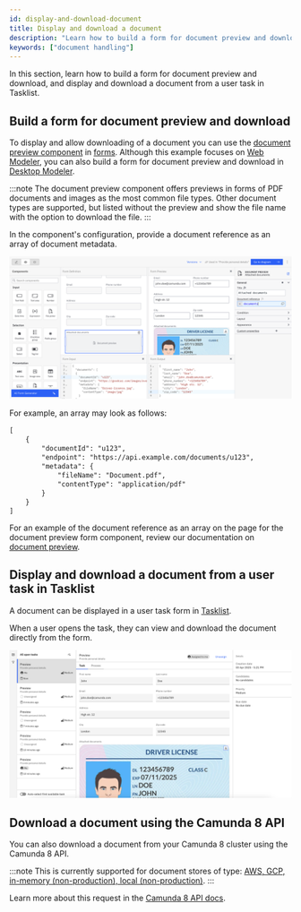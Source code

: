 ```yaml
---
id: display-and-download-document
title: Display and download a document
description: "Learn how to build a form for document preview and downloading, and display and download a document from a user task in Tasklist."
keywords: ["document handling"]
---
```


In this section, learn how to build a form for document preview and download, and display and download a document from a user task in Tasklist.

## Build a form for document preview and download

To display and allow downloading of a document you can use the [document preview component](/components/modeler/forms/form-element-library/forms-element-library-document-preview.md) in [forms](/components/modeler/forms/camunda-forms-reference.md). Although this example focuses on [Web Modeler](/components/modeler/web-modeler/launch-web-modeler.md), you can also build a form for document preview and download in [Desktop Modeler](/components/modeler/desktop-modeler/index.md).

:::note
The document preview component offers previews in forms of PDF documents and images as the most common file types. Other document types are supported, but listed without the preview and show the file name with the option to download the file.
:::

In the component's configuration, provide a document reference as an array of document metadata.

![document preview for form](./img/document-preview-in-form.png)

For example, an array may look as follows:

```
[
    {
        "documentId": "u123",
        "endpoint": "https://api.example.com/documents/u123",
        "metadata": {
            "fileName": "Document.pdf",
            "contentType": "application/pdf"
        }
    }
]
```

For an example of the document reference as an array on the page for the document preview form component, review our documentation on [document preview](/components/modeler/forms/form-element-library/forms-element-library-document-preview.md).

## Display and download a document from a user task in Tasklist

A document can be displayed in a user task form in [Tasklist](/components/tasklist/introduction-to-tasklist.md).

When a user opens the task, they can view and download the document directly from the form.

![Document preview for task in Tasklist](./img/task-with-document-preview-tasklist.png)

## Download a document using the Camunda 8 API

You can also download a document from your Camunda 8 cluster using the Camunda 8 API.

:::note
This is currently supported for document stores of type: [AWS, GCP, in-memory (non-production), local (non-production)](/self-managed/document-handling/configuration/overview.md).
:::

Learn more about this request in the [Camunda 8 API docs](/apis-tools/camunda-api-rest/specifications/get-document.api.mdx).
